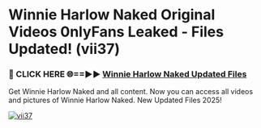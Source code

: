 # Winnie Harlow Naked Original Videos 0nlyFans Leaked - Files Updated! (vii37)

<h3>🔴 CLICK HERE 🌐==►► <a href="https://tinyurl.com/up5wt9bj" rel="nofollow">Winnie Harlow Naked Updated Files</a></h3>

Get Winnie Harlow Naked and all content. Now you can access all videos and pictures of Winnie Harlow Naked. New Updated Files 2025!

[![vii37](https://i.imgur.com/ABiUzMV.gif)](https://tinyurl.com/up5wt9bj)

